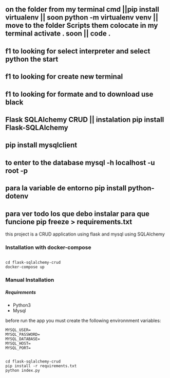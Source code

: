 ## on the folder from my terminal cmd  ||pip install virtualenv || soon python -m virtualenv venv || move to the folder Scripts them colocate in my  terminal activate . soon || code .

## f1 to looking for select interpreter and select python the start 
## f1 to looking for create new terminal 
## f1 to looking for formate and to download use black
## Flask SQLAlchemy CRUD || instalation pip install Flask-SQLAlchemy
## pip install mysqlclient
## to enter to the database mysql -h localhost -u root -p
## para la variable de entorno pip install python-dotenv
## para ver todo los que debo instalar para que funcione pip freeze > requirements.txt
this project is a CRUD application using flask and mysql using SQLAlchemy

### Installation with docker-compose

```

cd flask-sqlalchemy-crud
docker-compose up
```

### Manual Installation

##### Requirements

* Python3
* Mysql

before run the app you must create the following environnment variables:

```
MYSQL_USER=
MYSQL_PASSWORD=
MYSQL_DATABASE=
MYSQL_HOST=
MYSQL_PORT=
```

```

cd flask-sqlalchemy-crud
pip install -r requirements.txt
python index.py
```
